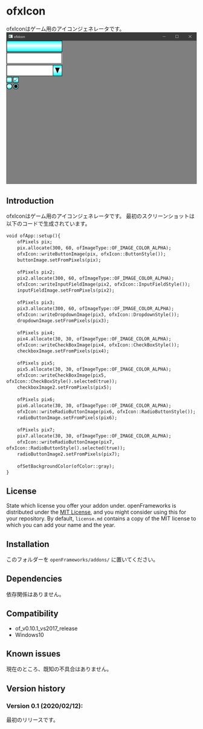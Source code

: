 ofxIcon
=====================================

ofxIconはゲーム用のアイコンジェネレータです。
![screenshot](ss.png)

Introduction
------------
ofxIconはゲーム用のアイコンジェネレータです。
最初のスクリーンショットは以下のコードで生成されています。

````
void ofApp::setup(){
	ofPixels pix;
	pix.allocate(300, 60, ofImageType::OF_IMAGE_COLOR_ALPHA);
	ofxIcon::writeButtonImage(pix, ofxIcon::ButtonStyle());
	buttonImage.setFromPixels(pix);

	ofPixels pix2;
	pix2.allocate(300, 60, ofImageType::OF_IMAGE_COLOR_ALPHA);
	ofxIcon::writeInputFieldImage(pix2, ofxIcon::InputFieldStyle());
	inputFieldImage.setFromPixels(pix2);

	ofPixels pix3;
	pix3.allocate(300, 60, ofImageType::OF_IMAGE_COLOR_ALPHA);
	ofxIcon::writeDropdownImage(pix3, ofxIcon::DropdownStyle());
	dropdownImage.setFromPixels(pix3);

	ofPixels pix4;
	pix4.allocate(30, 30, ofImageType::OF_IMAGE_COLOR_ALPHA);
	ofxIcon::writeCheckBoxImage(pix4, ofxIcon::CheckBoxStyle());
	checkboxImage.setFromPixels(pix4);

	ofPixels pix5;
	pix5.allocate(30, 30, ofImageType::OF_IMAGE_COLOR_ALPHA);
	ofxIcon::writeCheckBoxImage(pix5, ofxIcon::CheckBoxStyle().selected(true));
	checkboxImage2.setFromPixels(pix5);

	ofPixels pix6;
	pix6.allocate(30, 30, ofImageType::OF_IMAGE_COLOR_ALPHA);
	ofxIcon::writeRadioButtonImage(pix6, ofxIcon::RadioButtonStyle());
	radioButtonImage.setFromPixels(pix6);

	ofPixels pix7;
	pix7.allocate(30, 30, ofImageType::OF_IMAGE_COLOR_ALPHA);
	ofxIcon::writeRadioButtonImage(pix7, ofxIcon::RadioButtonStyle().selected(true));
	radioButtonImage2.setFromPixels(pix7);

	ofSetBackgroundColor(ofColor::gray);
}
````

License
-------
State which license you offer your addon under. openFrameworks is distributed under the [MIT License](https://en.wikipedia.org/wiki/MIT_License), and you might consider using this for your repository. By default, `license.md` contains a copy of the MIT license to which you can add your name and the year.

Installation
------------
このフォルダーを `openFrameworks/addons/` に置いてください。

Dependencies
------------
依存関係はありません。

Compatibility
------------
* of_v0.10.1_vs2017_release
* Windows10

Known issues
------------
現在のところ、既知の不具合はありません。

Version history
------------


### Version 0.1 (2020/02/12):
最初のリリースです。


